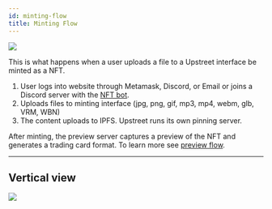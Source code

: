 ```yaml
---
id: minting-flow
title: Minting Flow
---
```


![](/img/minting-flow.jpg)

This is what happens when a user uploads a file to a Upstreet interface be minted as a NFT.


1. User logs into website through Metamask, Discord, or Email or joins a Discord server with the [NFT bot](/docs/upstreet/discord-bot).
2. Uploads files to minting interface (jpg, png, gif, mp3, mp4, webm, glb, VRM, WBN)
3. The content uploads to IPFS. Upstreet runs its own pinning server.

After minting, the preview server captures a preview of the NFT and generates a trading card format. To learn more see [preview flow](/docs/developer/preview-flow).

---

## Vertical view

![](/img/minting-flow2.jpg)